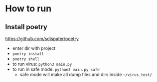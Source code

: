 # How to run

## Install poetry
https://github.com/sdispater/poetry

* enter dir with project
* `poetry install`
* `poetry shell`
* to run virus: `python3 main.py`
* to run in safe mode: `python3 main.py safe`
  * safe mode will make all dump files and dirs inside `~/virus_test/`
